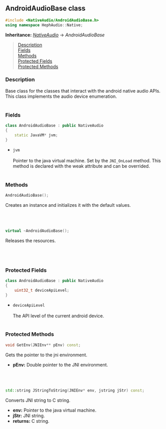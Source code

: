 ## AndroidAudioBase class
```c++
#include <NativeAudio/AndroidAudioBase.h>
using namespace HephAudio::Native;
```
**Inheritance:** *[NativeAudio](/docs/HephAudio/NativeAudio/NativeAudio.md)* -> *AndroidAudioBase*

> [Description](#description)<br>
[Fields](#fields)<br>
[Methods](#methods)<br>
[Protected Fields](#protected-fields)<br>
[Protected Methods](#protected-methods)


### Description
Base class for the classes that interact with the android native audio APIs. This class implements the audio device enumeration.
<br><br>

### Fields

```c++
class AndroidAudioBase : public NativeAudio
{
	static JavaVM* jvm;
}
```

- ``jvm``
<br><br>
Pointer to the java virtual machine.
Set by the ``JNI_OnLoad`` method. This method is declared with the weak attribute and can be overrided.
<br><br>



### Methods
```c++
AndroidAudioBase();
```
Creates an instance and initializes it with the default values.
<br><br><br><br>

```c++
virtual ~AndroidAudioBase();
```
Releases the resources.
<br><br><br><br>


### Protected Fields
```c++
class AndroidAudioBase : public NativeAudio
{
	uint32_t deviceApiLevel;
}
```

- ``deviceApiLevel``
<br><br>
The API level of the current android device.
<br><br>




### Protected Methods
```c++
void GetEnv(JNIEnv** pEnv) const;
```
Gets the pointer to the jni environment.
- **pEnv:** Double pointer to the JNI environment.
<br><br><br><br>


```c++
std::string JStringToString(JNIEnv* env, jstring jStr) const;
```
Converts JNI string to C string.
- **env:** Pointer to the java virtual machine.
- **jStr:** JNI string.
- **returns:** C string.
<br><br><br><br>

